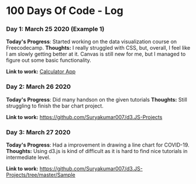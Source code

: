 # 100 Days Of Code - Log

### Day 1: March 25 2020 (Example 1)

**Today's Progress**: Started working on the data visualization course on Freecodecamp.
**Thoughts:** I really struggled with CSS, but, overall, I feel like I am slowly getting better at it. Canvas is still new for me, but I managed to figure out some basic functionality.

**Link to work:** [Calculator App](http://www.example.com)

### Day 2: March 26 2020

**Today's Progress**: Did many handson on the given tutorials
**Thoughts:** Still struggling to finish the bar chart project.

**Link to work:** https://github.com/Suryakumar007/d3.JS-Projects

### Day 3: March 27 2020

**Today's Progress**: Had a improvement in drawing a line chart for COVID-19.
**Thoughts:** Using d3.js is kind of difficult as it is hard to find nice tutorials in intermediate level.

**Link to work:** https://github.com/Suryakumar007/d3.JS-Projects/tree/master/Sample
